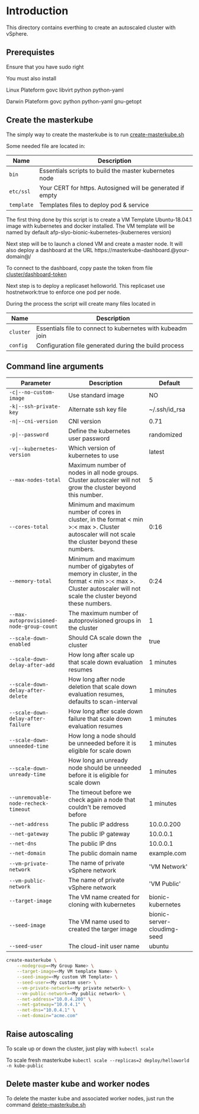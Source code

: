 # Introduction

This directory contains everthing to create an autoscaled cluster with vSphere.

## Prerequistes

Ensure that you have sudo right

You must also install

Linux Plateform
    govc
    libvirt
    python
    python-yaml

Darwin Plateform
    govc
    python
    python-yaml
    gnu-getopt

## Create the masterkube

The simply way to create the masterkube is to run [create-masterkube.sh](create-masterkube.sh)

Some needed file are located in:

| Name | Description |
| --- | --- |
| `bin` | Essentials scripts to build the master kubernetes node  |
| `etc/ssl`  | Your CERT for https. Autosigned will be generated if empty  |
| `template`  | Templates files to deploy pod & service |

The first thing done by this script is to create a VM Template Ubuntu-18.04.1 image with kubernetes and docker installed. The VM template will be named by default afp-slyo-bionic-kubernetes-(kuberneres version)

Next step will be to launch a cloned VM and create a master node. It will also deploy a dashboard at the URL https://masterkube-dashboard.@your-domain@/

To connect to the dashboard, copy paste the token from file [cluster/dashboard-token](./cluster/dashboard-token)

Next step is to deploy a replicaset helloworld. This replicaset use hostnetwork:true to enforce one pod per node.

During the process the script will create many files located in

| Name | Description |
| --- | --- |
| `cluster` | Essentials file to connect to kubernetes with kubeadm join  |
| `config`  | Configuration file generated during the build process  |

## Command line arguments

| Parameter | Description | Default |
| --- | --- |--- |
| `-c\|--no-custom-image` | Use standard image  | NO |
| `-k\|--ssh-private-key`  |Alternate ssh key file |~/.ssh/id_rsa|
| `-n\|--cni-version`  |CNI version |0.71
| `-p\|--password`  |Define the kubernetes user password |randomized|
| `-v\|--kubernetes-version`  |Which version of kubernetes to use |latest|
| `--max-nodes-total` | Maximum number of nodes in all node groups. Cluster autoscaler will not grow the cluster beyond this number. | 5 |
| `--cores-total` | Minimum and maximum number of cores in cluster, in the format < min >:< max >. Cluster autoscaler will not scale the cluster beyond these numbers. | 0:16 |
| `--memory-total` | Minimum and maximum number of gigabytes of memory in cluster, in the format < min >:< max >. Cluster autoscaler will not scale the cluster beyond these numbers. | 0:24 |
| `--max-autoprovisioned-node-group-count` | The maximum number of autoprovisioned groups in the cluster | 1 |
| `--scale-down-enabled` | Should CA scale down the cluster | true |
| `--scale-down-delay-after-add` | How long after scale up that scale down evaluation resumes | 1 minutes |
| `--scale-down-delay-after-delete` | How long after node deletion that scale down evaluation resumes, defaults to scan-interval | 1 minutes |
| `--scale-down-delay-after-failure` | How long after scale down failure that scale down evaluation resumes | 1 minutes |
| `--scale-down-unneeded-time` | How long a node should be unneeded before it is eligible for scale down | 1 minutes |
| `--scale-down-unready-time` | How long an unready node should be unneeded before it is eligible for scale down | 1 minutes |
| `--unremovable-node-recheck-timeout` | The timeout before we check again a node that couldn't be removed before | 1 minutes |
| `--net-address` | The public IP address | 10.0.0.200 |
| `--net-gateway` | The public IP gateway | 10.0.0.1 |
| `--net-dns` | The public IP dns | 10.0.0.1 |
| `--net-domain` | The public domain name | example.com |
| `--vm-private-network` | The name of private vSphere network | 'VM Network' |
| `--vm-public-network` | The name of private vSphere network | 'VM Public' |
| `--target-image` | The VM name created for cloning with kubernetes | bionic-kubernetes |
| `--seed-image` | The VM name used to created the targer image | bionic-server-cloudimg-seed |
| `--seed-user` | The cloud-init user name | ubuntu |

```bash
create-masterkube \
    --nodegroup=<My Group Name> \
    --target-image=<My VM template Name> \
    --seed-image=<My custom VM Template> \
    --seed-user=<My custom user> \
    --vm-private-network=<My private network> \
    --vm-public-network=<My public network> \
    --net-address="10.0.4.200" \
    --net-gateway="10.0.4.1" \
    --net-dns="10.0.4.1" \
    --net-domain="acme.com"
```

## Raise autoscaling

To scale up or down the cluster, just play with `kubectl scale`

To scale fresh masterkube `kubectl scale --replicas=2 deploy/helloworld -n kube-public`

## Delete master kube and worker nodes

To delete the master kube and associated worker nodes, just run the command [delete-masterkube.sh](./bin/delete-masterkube.sh)